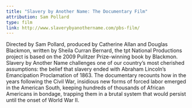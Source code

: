 ```yaml
---
title: "Slavery by Another Name: The Documentary Film"
attribution: Sam Pollard
type: film
link: http://www.slaverybyanothername.com/pbs-film/
---
```


Directed by Sam Pollard, produced by Catherine Allan and Douglas Blackmon, written by Sheila Curran Bernard,  the tpt National Productions project is based on the 2009 Pulitzer Prize-winning book by Blackmon. Slavery by Another Name challenges one of our country’s most cherished assumptions: the belief that slavery ended with Abraham Lincoln’s Emancipation Proclamation of 1863. The documentary recounts how in the years following the Civil War, insidious new forms of forced labor emerged in the American South, keeping hundreds of thousands of African Americans in bondage, trapping them in a brutal system that would persist until the onset of World War II.

